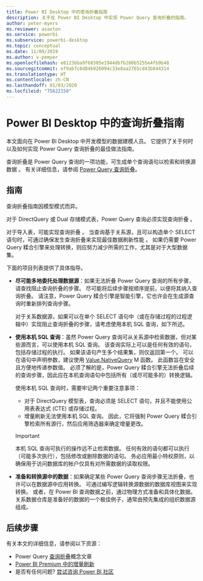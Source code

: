 ```yaml
---
title: Power BI Desktop 中的查询折叠指南
description: 关于在 Power BI Desktop 中实现 Power Query 查询折叠的指南。
author: peter-myers
ms.reviewer: asaxton
ms.service: powerbi
ms.subservice: powerbi-desktop
ms.topic: conceptual
ms.date: 11/09/2019
ms.author: v-pemyer
ms.openlocfilehash: e8123bba9f68305e1944dbfb280b5255e4fb9b48
ms.sourcegitcommit: ef9ab7c0d84b926094c33e8aa2765cd43b844314
ms.translationtype: HT
ms.contentlocale: zh-CN
ms.lasthandoff: 01/03/2020
ms.locfileid: "75622158"
---
```

# <a name="query-folding-guidance-in-power-bi-desktop"></a>Power BI Desktop 中的查询折叠指南

本文面向在 Power BI Desktop 中开发模型的数据建模人员。 它提供了关于何时以及如何实现 Power Query 查询折叠的最佳做法指南。

查询折叠是 Power Query 查询的一项功能，可生成单个查询语句以检索和转换源数据  。 有关详细信息，请参阅 [Power Query 查询折叠](/power-query/power-query-folding)。

## <a name="guidance"></a>指南

查询折叠指南因模型模式而异。

对于 DirectQuery 或 Dual 存储模式表，Power Query 查询必须实现查询折叠   。

对于导入表，可能实现查询折叠  。 当查询基于关系源，且可以构造单个 SELECT 语句时，可通过确保发生查询折叠来实现最佳数据刷新性能  。 如果仍需要 Power Query 糅合引擎来处理转换，则应努力减少所需的工作，尤其是对于大型数据集。

下面的项目列表提供了具体指导。

- **尽可能多地委托处理数据源**：如果无法折叠 Power Query 查询的所有步骤，请查找阻止查询折叠的步骤。 尽可能将后续步骤按顺序提前，以便将其纳入查询折叠。 请注意，Power Query 糅合引擎是智能引擎，它也许会在生成源查询时重新排列查询步骤。

    对于关系数据源，如果可以在单个 SELECT 语句中（或在存储过程的过程逻辑中）实现阻止查询折叠的步骤，请考虑使用本机 SQL 查询，如下所述。

- **使用本机 SQL 查询**：虽然 Power Query 查询可从关系源中检索数据，但对某些源而言，可以使用本机 SQL 查询。 该查询实际上可以是任何有效的语句，包括存储过程的执行。 如果该语句产生多个结果集，则仅返回第一个。 可以在语句中声明参数，建议使用 [ Value.NativeQuery](/powerquery-m/value-nativequery) M 函数。 此函数旨在安全且方便地传递参数值。 必须了解的是，Power Query 糅合引擎无法折叠后续的查询步骤，因此应在本机查询语句中包括所有（或尽可能多的）转换逻辑。

    使用本机 SQL 查询时，需要牢记两个重要注意事项：

    - 对于 DirectQuery 模型表，查询必须是 SELECT 语句，并且不能使用公用表表达式 (CTE) 或存储过程。
    - 增量刷新无法使用本机 SQL 查询。 因此，它将强制 Power Query 糅合引擎检索所有源行，然后应用筛选器来确定增量更改。

    > [!IMPORTANT]
    > 本机 SQL 查询可执行的操作远不止检索数据。 任何有效的语句都可以执行（可能多次执行），包括修改或删除数据的语句。 务必应用最小特权原则，以确保用于访问数据库的帐户仅具有对所需数据的读取权限。

- **准备和转换源中的数据**：如果确定某些 Power Query 查询步骤无法折叠，也许可以在数据源中应用转换。 可通过编写逻辑转换源数据的数据库视图来实现转换。 或者，在 Power BI 查询数据之前，通过物理方式准备和具体化数据。 关系数据仓库是准备好的数据的一个极佳例子，通常由预先集成的组织数据源组成。

## <a name="next-steps"></a>后续步骤

有关本文的详细信息，请参阅以下资源：

- Power Query [查询折叠](/power-query/power-query-folding)概念文章
- [Power BI Premium 中的增量刷新](../service-premium-incremental-refresh.md)
- 是否有任何问题? [尝试咨询 Power BI 社区](https://community.powerbi.com/)
